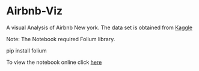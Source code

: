 # Airbnb-Viz

A visual Analysis of Airbnb New york. The data set is obtained from [Kaggle](https://kaggle.com/dgomonov/new-york-city-airbnb-open-data)

Note: The Notebook required Folium library.

pip install folium

To view the notebook online click [here](https://nbviewer.jupyter.org/github/roheetnarayanan/Airbnb-Viz/blob/main/Code/Airbnb%20-%20New%20York.ipynb)

